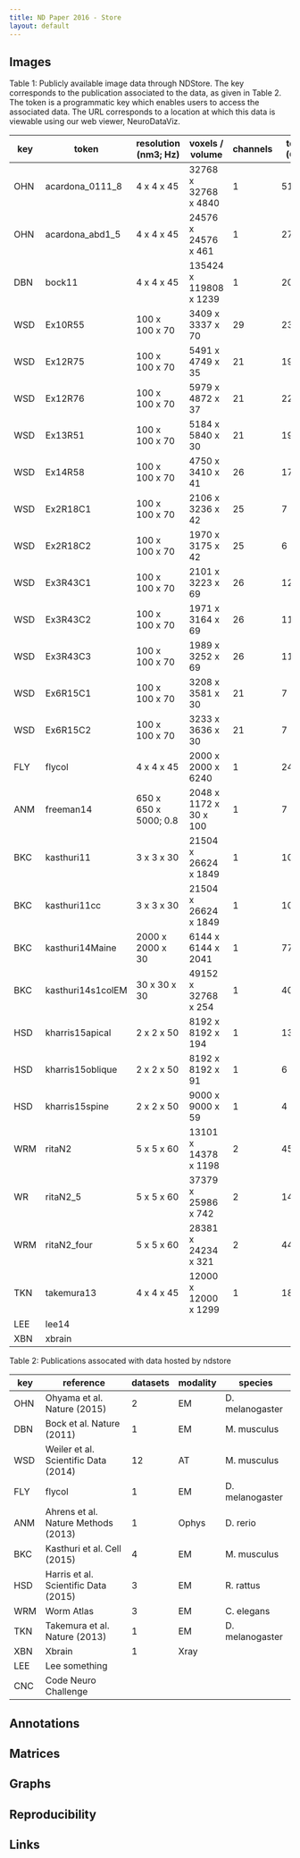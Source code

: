 ```yaml
---
title: ND Paper 2016 - Store
layout: default
---
```


## Images 

Table 1: Publicly available image data through NDStore. The key corresponds to the publication associated to the data, as given in Table 2. The token is a programmatic key which enables users to access the associated data. The URL corresponds to a location at which this data is viewable using our web viewer, NeuroDataViz.

| key |       token        | resolution (nm3; Hz) |     voxels / volume     | channels | total (GV) |
|-----|--------------------|----------------------|-------------------------|----------|------------|
| OHN | acardona_0111_8    | 4 x 4 x 45           | 32768 x 32768 x 4840    | 1        | 5196       |
| OHN | acardona_abd1_5    | 4 x 4 x 45           | 24576 x 24576 x 461     | 1        | 278        |
| DBN | bock11             | 4 x 4 x 45           | 135424 x 119808 x 1239  | 1        | 20102      |
| WSD | Ex10R55            | 100 x 100 x 70       | 3409 x 3337 x 70        | 29       | 23         |
| WSD | Ex12R75            | 100 x 100 x 70       | 5491 x 4749 x 35        | 21       | 19         |
| WSD | Ex12R76            | 100 x 100 x 70       | 5979 x 4872 x 37        | 21       | 22         |
| WSD | Ex13R51            | 100 x 100 x 70       | 5184 x 5840 x 30        | 21       | 19         |
| WSD | Ex14R58            | 100 x 100 x 70       | 4750 x 3410 x 41        | 26       | 17         |
| WSD | Ex2R18C1           | 100 x 100 x 70       | 2106 x 3236 x 42        | 25       | 7          |
| WSD | Ex2R18C2           | 100 x 100 x 70       | 1970 x 3175 x 42        | 25       | 6          |
| WSD | Ex3R43C1           | 100 x 100 x 70       | 2101 x 3223 x 69        | 26       | 12         |
| WSD | Ex3R43C2           | 100 x 100 x 70       | 1971 x 3164 x 69        | 26       | 11         |
| WSD | Ex3R43C3           | 100 x 100 x 70       | 1989 x 3252 x 69        | 26       | 11         |
| WSD | Ex6R15C1           | 100 x 100 x 70       | 3208 x 3581 x 30        | 21       | 7          |
| WSD | Ex6R15C2           | 100 x 100 x 70       | 3233 x 3636 x 30        | 21       | 7          |
| FLY | flycol             | 4 x 4 x 45           | 2000 x 2000 x 6240      | 1        | 24         |
| ANM | freeman14          | 650 x 650 x 5000; 0.8| 2048 x 1172 x 30 x 100  | 1        | 7          |
| BKC | kasthuri11         | 3 x 3 x 30           | 21504 x 26624 x 1849    | 1        | 1058       |
| BKC | kasthuri11cc       | 3 x 3 x 30           | 21504 x 26624 x 1849    | 1        | 1058       |
| BKC | kasthuri14Maine    | 2000 x 2000 x 30     | 6144 x 6144 x 2041      | 1        | 77         |
| BKC | kasthuri14s1colEM  | 30 x 30 x 30         | 49152 x 32768 x 254     | 1        | 409        |
| HSD | kharris15apical    | 2 x 2 x 50           | 8192 x 8192 x 194       | 1        | 13         |
| HSD | kharris15oblique   | 2 x 2 x 50           | 8192 x 8192 x 91        | 1        | 6          |
| HSD | kharris15spine     | 2 x 2 x 50           | 9000 x 9000 x 59        | 1        | 4          |
| WRM | ritaN2             | 5 x 5 x 60           | 13101 x 14378 x 1198    | 2        | 451        |
| WR  | ritaN2_5           | 5 x 5 x 60           | 37379 x 25986 x 742     | 2        | 1441       |
| WRM | ritaN2_four        | 5 x 5 x 60           | 28381 x 24234 x 321     | 2        | 441        |
| TKN | takemura13         | 4 x 4 x 45           | 12000 x 12000 x 1299    | 1        | 187        |
| LEE | lee14              |                      |                         |          |            |
| XBN | xbrain             |                      |                         |          |            |


Table 2: Publications assocated with data hosted by ndstore

| key |              reference               | datasets | modality |    species       |
|-----|--------------------------------------|----------|----------|------------------|
| OHN | Ohyama et al. Nature (2015)          | 2        | EM       | D. melanogaster  |
| DBN | Bock et al. Nature (2011)            | 1        | EM       | M. musculus      |
| WSD | Weiler et al. Scientific Data (2014) | 12       | AT       | M. musculus      |
| FLY | flycol                               | 1        | EM       | D. melanogaster  |
| ANM | Ahrens et al. Nature Methods (2013)  | 1        | Ophys    | D. rerio         |
| BKC | Kasthuri et al. Cell (2015)          | 4        | EM       | M. musculus      |
| HSD | Harris et al. Scientific Data (2015) | 3        | EM       | R. rattus        |
| WRM | Worm Atlas                           | 3        | EM       | C. elegans       |
| TKN | Takemura et al. Nature (2013)        | 1        | EM       | D. melanogaster  |
| XBN | Xbrain                               | 1        | Xray     |                  |
| LEE | Lee something                        |          |          |                  |
| CNC | Code Neuro Challenge                 |          |          |                  |

## Annotations

## Matrices

## Graphs

## Reproducibility

## Links

